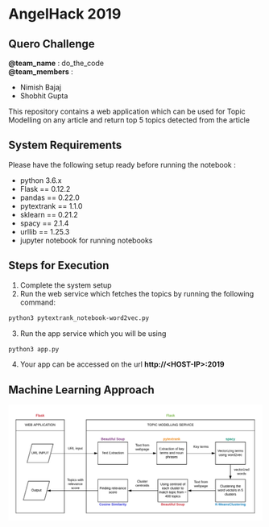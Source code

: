 # AngelHack 2019
## Quero Challenge
__@team_name__    : do_the_code <br>
__@team_members__ : 
* Nimish Bajaj
* Shobhit Gupta

This repository contains a web application which can be used for Topic Modelling on any article and return top 5 topics detected from the article

## System Requirements
Please have the following setup ready before running the notebook :
* python 3.6.x
* Flask   ==  0.12.2
* pandas  ==  0.22.0
* pytextrank  ==  1.1.0
* sklearn ==  0.21.2
* spacy   ==  2.1.4
* urllib  ==  1.25.3
* jupyter notebook for running notebooks

## Steps for Execution
1. Complete the system setup
2. Run the web service which fetches the topics by running the following command:
```bash
python3 pytextrank_notebook-word2vec.py
```
3. Run the app service which you will be using
```bash
python3 app.py
```
4. Your app can be accessed on the url __http://\<HOST-IP>\:2019__

## Machine Learning Approach

![Process Flow](https://github.com/shobhitgupta01/angelhack_2019/blob/master/flow_diagram.png)


